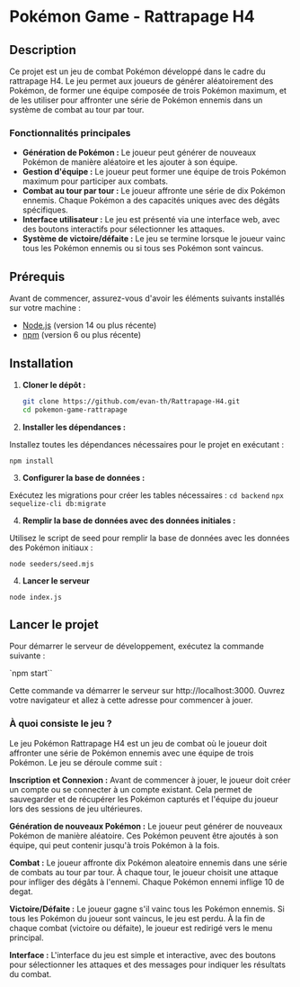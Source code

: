# Pokémon Game - Rattrapage H4

## Description

Ce projet est un jeu de combat Pokémon développé dans le cadre du rattrapage H4. Le jeu permet aux joueurs de générer aléatoirement des Pokémon, de former une équipe composée de trois Pokémon maximum, et de les utiliser pour affronter une série de Pokémon ennemis dans un système de combat au tour par tour.

### Fonctionnalités principales

- **Génération de Pokémon :** Le joueur peut générer de nouveaux Pokémon de manière aléatoire et les ajouter à son équipe.
- **Gestion d'équipe :** Le joueur peut former une équipe de trois Pokémon maximum pour participer aux combats.
- **Combat au tour par tour :** Le joueur affronte une série de dix Pokémon ennemis. Chaque Pokémon a des capacités uniques avec des dégâts spécifiques.
- **Interface utilisateur :** Le jeu est présenté via une interface web, avec des boutons interactifs pour sélectionner les attaques.
- **Système de victoire/défaite :** Le jeu se termine lorsque le joueur vainc tous les Pokémon ennemis ou si tous ses Pokémon sont vaincus.

## Prérequis

Avant de commencer, assurez-vous d'avoir les éléments suivants installés sur votre machine :

- [Node.js](https://nodejs.org/) (version 14 ou plus récente)
- [npm](https://www.npmjs.com/) (version 6 ou plus récente)

## Installation

1. **Cloner le dépôt :**

   ```bash
   git clone https://github.com/evan-th/Rattrapage-H4.git
   cd pokemon-game-rattrapage

   ```

2. **Installer les dépendances :**

Installez toutes les dépendances nécessaires pour le projet en exécutant :

`npm install`

3. **Configurer la base de données :**

Exécutez les migrations pour créer les tables nécessaires :
`cd backend`
`npx sequelize-cli db:migrate`

4. **Remplir la base de données avec des données initiales :**

Utilisez le script de seed pour remplir la base de données avec les données des Pokémon initiaux :

`node seeders/seed.mjs`

4. **Lancer le serveur**

`node index.js`

## Lancer le projet

Pour démarrer le serveur de développement, exécutez la commande suivante :

`npm start``

Cette commande va démarrer le serveur sur http://localhost:3000. Ouvrez votre navigateur et allez à cette adresse pour commencer à jouer.

### À quoi consiste le jeu ?

Le jeu Pokémon Rattrapage H4 est un jeu de combat où le joueur doit affronter une série de Pokémon ennemis avec une équipe de trois Pokémon. Le jeu se déroule comme suit :

**Inscription et Connexion :** Avant de commencer à jouer, le joueur doit créer un compte ou se connecter à un compte existant. Cela permet de sauvegarder et de récupérer les Pokémon capturés et l'équipe du joueur lors des sessions de jeu ultérieures.

**Génération de nouveaux Pokémon :** Le joueur peut générer de nouveaux Pokémon de manière aléatoire. Ces Pokémon peuvent être ajoutés à son équipe, qui peut contenir jusqu'à trois Pokémon à la fois.

**Combat :** Le joueur affronte dix Pokémon aleatoire ennemis dans une série de combats au tour par tour. À chaque tour, le joueur choisit une attaque pour infliger des dégâts à l'ennemi. Chaque Pokémon ennemi inflige 10 de degat.

**Victoire/Défaite :** Le joueur gagne s'il vainc tous les Pokémon ennemis. Si tous les Pokémon du joueur sont vaincus, le jeu est perdu. À la fin de chaque combat (victoire ou défaite), le joueur est redirigé vers le menu principal.

**Interface :** L'interface du jeu est simple et interactive, avec des boutons pour sélectionner les attaques et des messages pour indiquer les résultats du combat.

